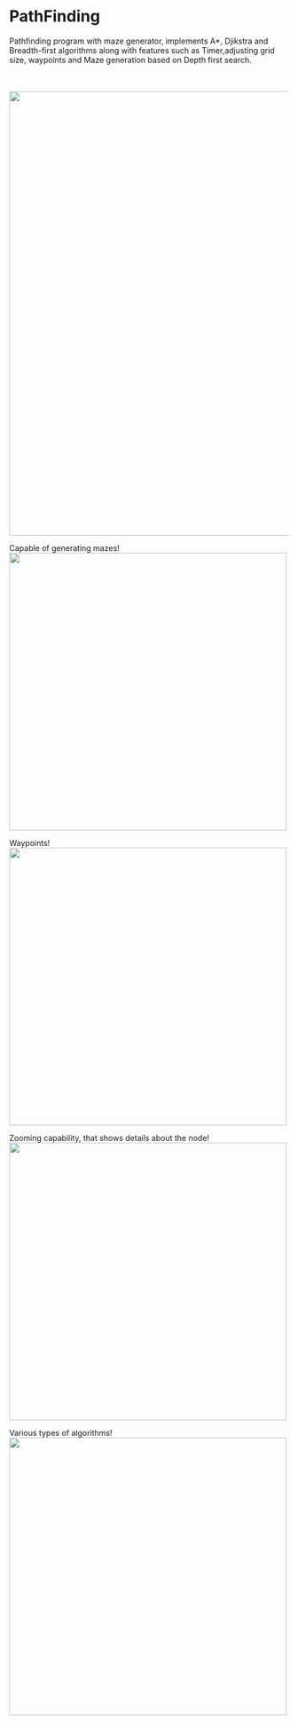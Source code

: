 # PathFinding
Pathfinding program with maze generator, implements A*, Djikstra and Breadth-first algorithms along with features such as Timer,adjusting grid size, waypoints and Maze generation based on Depth first search.

<br>
<br>
<img src="https://github.com/devandrepascoa/PathFinding/blob/master/docs/main.gif" width="800">
<br>

Capable of generating mazes!
<br>
<img src="https://github.com/devandrepascoa/PathFinding/blob/master/docs/maze.gif" width="500">

Waypoints!
<br>
<img src="https://github.com/devandrepascoa/PathFinding/blob/master/docs/waypoints.gif" width="500">

Zooming capability, that shows details about the node!
<br>
<img src="https://github.com/devandrepascoa/PathFinding/blob/master/docs/zoom.gif" width="500">

Various types of algorithms!
<br>
<img src="https://github.com/devandrepascoa/PathFinding/blob/master/docs/algos.gif" width="500">
